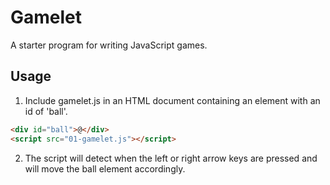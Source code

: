 # Gamelet

A starter program for writing JavaScript games.

## Usage

1. Include gamelet.js in an HTML document containing an
   element with an id of 'ball'.

```html
<div id="ball">@</div>
<script src="01-gamelet.js"></script>
```

2. The script will detect when the left or right arrow
   keys are pressed and will move the ball element
   accordingly.

